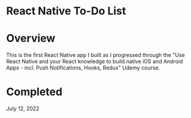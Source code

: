 # React Native To-Do List

# Overview
This is the first React Native app I built as I progressed through the "Use React Native and your React knowledge to build native iOS and Android Apps - incl. Push Notifications, Hooks, Redux" Udemy course. 

# Completed
July 12, 2022